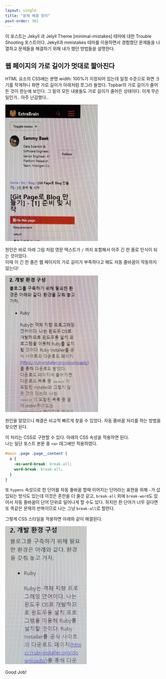```yaml
---
layout: single
title: "문제 해결 정리"
post-order: 301
---
```

이 포스트는 Jekyll 과 Jelyll Theme [minimal-mistakes] 테마에 대한 Trouble Shooting 포스트이다. Jekyll과 mmistakes 테마를 이용하면서 경험했던 문제들을 나열하고 문제들을 해결하기 위해 내가 했던 방법들을 설명한다.

## 웹 페이지의 가로 길이가 멋대로 짧아진다

HTML 요소의 CSS에는 분명 width: 100%가 지정되어 있는데 일정 수준으로 화면 크기를 작게하니 화면 가로 길이가 아래처럼 쪼그라 들었다. Topbar의 가로 길이가 줄어든 것이 한눈에 보인다. 그 밑의 모든 내용들도 가로 길이가 줄어든 상태이다. 이게 무슨일인가.. 아주 난감했다..

![shorter web width than browsers](/assets/images/ETC/Blog/weired_width_what_happen.jpg)

원인은 바로 아래 그림 처럼 영문 텍스트가 `/` 까지 포함해서 아주 긴 한 줄로 인식이 되는 것이었다.<br/>이때 이 긴 한 줄은 웹 페이지의 가로 길이가 부족하다고 해도 자동 줄바꿈이 작동하지 않는다!

![unbreakable word style url](/assets/images/ETC/Blog/weired_width_came_from_en_text.jpg)

원인을 알았으니 해결은 비교적 빠르게 찾을 수 있었다. 자동 줄바꿈 처리를 하는 방법을 찾으면 된다.

이 처리는 CSS로 구현할 수 있다. 아래의 CSS 속성을 적용하면 된다.<br/>
나는 일단 포스트 본문 중 `<a>` 태그에만 적용하였다.

```css
#main .page .page__content {
  a {
    -ms-word-break: break-all;
    word-break: break-all;
  }
}
```

또 `hypens` 속성으로 한 단어를 자동 줄바꿈 할때 이어지는 단어라는 표현을 위해 `-`가 삽입되는 방식도 있는데 이것은 혼란을 더 줄것 같고, `break-all` 외에 `break-word`도 있어서 자동 줄바꿈이 단어 단위로 일어나게 할 수도 있다. 하지만 한 단어가 너무 길다면 또 똑같은 문제의 반복이므로 나는 그냥 `break-all`로 할련다.

그렇게 CSS 스타일을 적용하면 아래와 같이 해결된다.

![breakable word style url](/assets/images/ETC/Blog/weired_width_solved.jpg)

Good Job!

[mmistakes]: https://github.com/mmistakes/minimal-mistakes
